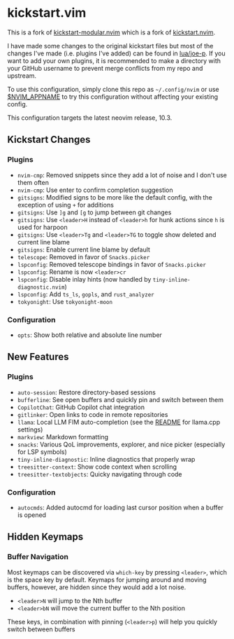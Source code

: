 # kickstart.vim

This is a fork of [kickstart-modular.nvim](https://github.com/dam9000/kickstart-modular.nvim) which is a fork of [kickstart.nvim](https://github.com/nvim-lua/kickstart.nvim). 

I have made some changes to the original kickstart files but most of the changes I've made (i.e. plugins I've added) can be found in [lua/joe-p](./lua/joe-p). If you want to add your own plugins, it is recommended to make a directory with your GitHub username to prevent merge conflicts from my repo and upstream. 

To use this configuration, simply clone this repo as `~/.config/nvim` or use [$NVIM_APPNAME](https://neovim.io/doc/user/starting.html#%24NVIM_APPNAME) to try this configuration without affecting your existing config.

This configuration targets the latest neovim release, 10.3. 

## Kickstart Changes

### Plugins
* `nvim-cmp`: Removed snippets since they add a lot of noise and I don't use them often
* `nvim-cmp`: Use enter to confirm completion suggestion
* `gitsigns`: Modified signs to be more like the default config, with the exception of using `+` for additions
* `gitsigns`: Use `]g` and `[g` to jump between git changes
* `gitsigns`: Use `<leader>H` instead of `<leader>h` for hunk actions since `h` is used for harpoon
* `gitsigns`: Use `<leader>Tg` and `<leader>TG` to toggle show deleted and current line blame
* `gitsigns`: Enable current line blame by default
* `telescope`: Removed in favor of `Snacks.picker`
* `lspconfig`: Removed telescope bindings in favor of `Snacks.picker`
* `lspconfig`: Rename is now `<leader>cr`
* `lspconfig`: Disable inlay hints (now handled by `tiny-inline-diagnostic.nvim`)
* `lspconfig`: Add `ts_ls`, `gopls`, and `rust_analyzer`
* `tokyonight`: Use `tokyonight-moon`

### Configuration

* `opts`: Show both relative and absolute line number

## New Features

### Plugins

* `auto-session`: Restore directory-based sessions
* `bufferline`: See open buffers and quickly pin and switch between them
* `CopilotChat`: GitHub Copilot chat integration
* `gitlinker`: Open links to code in remote repositories
* `llama`: Local LLM FIM auto-completion (see the [README](https://github.com/ggml-org/llama.vim?tab=readme-ov-file#llamacpp-settings) for llama.cpp settings)
* `markview`: Markdown formatting
* `snacks`: Various QoL improvements, explorer, and nice picker (especially for LSP symbols)
* `tiny-inline-diagnostic`: Inline diagnostics that properly wrap
* `treesitter-context`: Show code context when scrolling
* `treesitter-textobjects`: Quicky navigating through code

### Configuration

* `autocmds`: Added autocmd for loading last cursor position when a buffer is opened

## Hidden Keymaps

### Buffer Navigation

Most keymaps can be discovered via `which-key` by pressing `<leader>`, which is the space key by default. Keymaps for jumping around and moving buffers, however, are hidden since they would add a lot noise.

* `<leader>N` will jump to the Nth buffer
* `<leader>bN` will move the current buffer to the Nth position

These keys, in combination with pinning (`<leader>p`) will help you quickly switch between buffers
